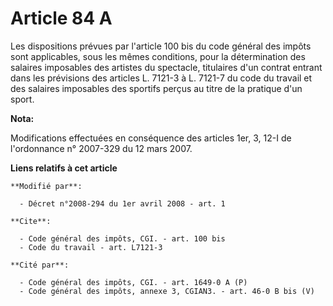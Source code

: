 # Article 84 A

Les dispositions prévues par l'article 100 bis du code général des impôts sont applicables, sous les mêmes conditions, pour
la détermination des salaires imposables des artistes du spectacle, titulaires d'un contrat entrant dans les prévisions des
articles L. 7121-3 à L. 7121-7 du code du travail et des salaires imposables des sportifs perçus au titre de la pratique d'un
sport.

**Nota:**

Modifications effectuées en conséquence des articles 1er, 3, 12-I de l'ordonnance n° 2007-329 du 12 mars 2007.

**Liens relatifs à cet article**

	**Modifié par**:

	  - Décret n°2008-294 du 1er avril 2008 - art. 1

	**Cite**:

	  - Code général des impôts, CGI. - art. 100 bis
	  - Code du travail - art. L7121-3

	**Cité par**:

	  - Code général des impôts, CGI. - art. 1649-0 A (P)
	  - Code général des impôts, annexe 3, CGIAN3. - art. 46-0 B bis (V)
